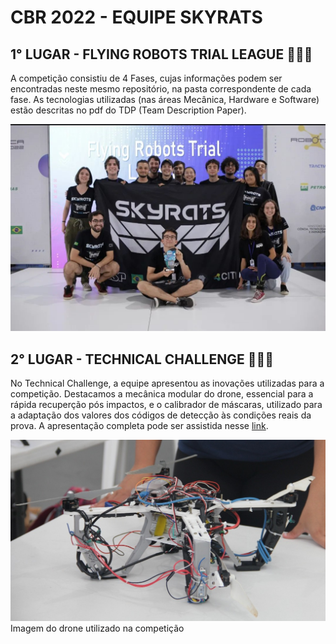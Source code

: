 # CBR 2022 - EQUIPE SKYRATS

## 1° LUGAR - FLYING ROBOTS TRIAL LEAGUE 🎉🎉🎉
A competição consistiu de 4 Fases, cujas informações podem ser encontradas neste mesmo repositório, na pasta correspondente de cada fase. As tecnologias utilizadas (nas áreas  Mecânica, Hardware e Software) estão descritas no pdf do TDP (Team Description Paper).

![This is an image](./images/equipe.jpg)


## 2° LUGAR - TECHNICAL CHALLENGE 🎉🎉🎉

No Technical Challenge, a equipe apresentou as inovações 
utilizadas para a competição. Destacamos a mecânica
modular do drone, essencial para a rápida recuperção pós
impactos, e o calibrador de máscaras, utilizado para
a adaptação dos valores dos códigos de detecção às condições
reais da prova.
A apresentação completa pode ser assistida nesse  [link](https://www.instagram.com/tv/CkBAi-rAESy/?igshid=ZmRlMzRkMDU%3D).

![This is an image](./images/drone.jpeg) Imagem do drone utilizado na competição
